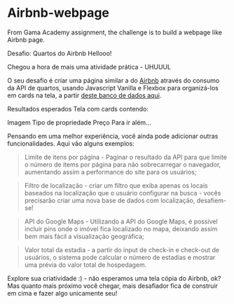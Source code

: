 # Airbnb-webpage
From Gama Academy assignment, the challenge is to build a webpage like Airbnb page.

Desafio: Quartos do Airbnb
Hellooo!

Chegou a hora de mais uma atividade prática - UHUUUL   

O seu desafio é criar uma página similar a do <a href="https://www.airbnb.com.br/">Airbnb</a> através do consumo da API de quartos, usando Javascript Vanilla e Flexbox para organizá-los em cards na tela, a partir <a href="https://api.sheety.co/30b6e400-9023-4a15-8e6c-16aa4e3b1e72">deste banco de dados aqui</a>.

Resultados esperados
Tela com cards contendo:

Imagem
Tipo de propriedade
Preço
Para ir além...

Pensando em uma melhor experiência, você ainda pode adicionar outras funcionalidades. Aqui vão alguns exemplos:

> Limite de itens por página - Paginar o resultado da API para que limite o número de items por página para não sobrecarregar o navegador, aumentando assim a performance do site para os usuários;

> Filtro de localização - criar um filtro que exiba apenas os locais baseados na localização que o usuário configurar na busca - vocês precisarão criar uma nova base de dados com localização, desafiem-se!

> API do Google Maps - Utilizando a API do Google Maps, é possível incluir pins onde o imóvel fica localizado no mapa, deixando assim bem mais fácil a visualização geográfica;

> Valor total da estadia - a partir do input de check-in e check-out de usuários, o sistema pode calcular o número de estadias e mostrar uma prévia do valor total de hospedagem.

Explore sua criatividade :) - não esperamos uma tela cópia do Airbnb, ok? Mas quanto mais próximo você chegar, mais desafiador fica de construir em cima e fazer algo unicamente seu!
